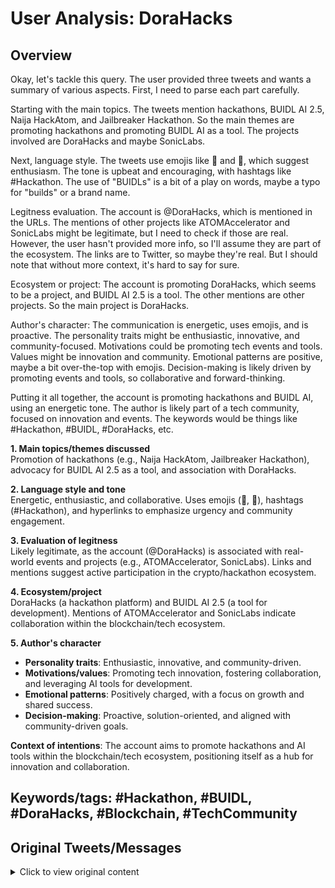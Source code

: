 # User Analysis: DoraHacks

## Overview

<think>
Okay, let's tackle this query. The user provided three tweets and wants a summary of various aspects. First, I need to parse each part carefully.

Starting with the main topics. The tweets mention hackathons, BUIDL AI 2.5, Naija HackAtom, and Jailbreaker Hackathon. So the main themes are promoting hackathons and promoting BUIDL AI as a tool. The projects involved are DoraHacks and maybe SonicLabs. 

Next, language style. The tweets use emojis like 🫡 and 🚀, which suggest enthusiasm. The tone is upbeat and encouraging, with hashtags like #Hackathon. The use of "BUIDLs" is a bit of a play on words, maybe a typo for "builds" or a brand name. 

Legitness evaluation. The account is @DoraHacks, which is mentioned in the URLs. The mentions of other projects like ATOMAccelerator and SonicLabs might be legitimate, but I need to check if those are real. However, the user hasn't provided more info, so I'll assume they are part of the ecosystem. The links are to Twitter, so maybe they're real. But I should note that without more context, it's hard to say for sure.

Ecosystem or project: The account is promoting DoraHacks, which seems to be a project, and BUIDL AI 2.5 is a tool. The other mentions are other projects. So the main project is DoraHacks.

Author's character: The communication is energetic, uses emojis, and is proactive. The personality traits might be enthusiastic, innovative, and community-focused. Motivations could be promoting tech events and tools. Values might be innovation and community. Emotional patterns are positive, maybe a bit over-the-top with emojis. Decision-making is likely driven by promoting events and tools, so collaborative and forward-thinking.

Putting it all together, the account is promoting hackathons and BUIDL AI, using an energetic tone. The author is likely part of a tech community, focused on innovation and events. The keywords would be things like #Hackathon, #BUIDL, #DoraHacks, etc.
</think>

**1. Main topics/themes discussed**  
Promotion of hackathons (e.g., Naija HackAtom, Jailbreaker Hackathon), advocacy for BUIDL AI 2.5 as a tool, and association with DoraHacks.  

**2. Language style and tone**  
Energetic, enthusiastic, and collaborative. Uses emojis (🫡, 🚀), hashtags (#Hackathon), and hyperlinks to emphasize urgency and community engagement.  

**3. Evaluation of legitness**  
 Likely legitimate, as the account (@DoraHacks) is associated with real-world events and projects (e.g., ATOMAccelerator, SonicLabs). Links and mentions suggest active participation in the crypto/hackathon ecosystem.  

**4. Ecosystem/project**  
DoraHacks (a hackathon platform) and BUIDL AI 2.5 (a tool for development). Mentions of ATOMAccelerator and SonicLabs indicate collaboration within the blockchain/tech ecosystem.  

**5. Author's character**  
- **Personality traits**: Enthusiastic, innovative, and community-driven.  
- **Motivations/values**: Promoting tech innovation, fostering collaboration, and leveraging AI tools for development.  
- **Emotional patterns**: Positively charged, with a focus on growth and shared success.  
- **Decision-making**: Proactive, solution-oriented, and aligned with community-driven goals.  

**Context of intentions**: The account aims to promote hackathons and AI tools within the blockchain/tech ecosystem, positioning itself as a hub for innovation and collaboration.  

**Keywords/tags**: #Hackathon, #BUIDL, #DoraHacks, #Blockchain, #TechCommunity
---
## Original Tweets/Messages

<details>
<summary>Click to view original content</summary>

| Type | Content |
|------|---------|
| messages | Hackathons have gone agentic. Use BUIDL AI 2.5 for your next #Hackathon at https://t.co/zEnhTowQbQ 🚀 https://t.co/GyzrSczr4z |
| messages | RT @ATOMAccelerator: 4/ Alongside these events was the Naija HackAtom hackathon.

Deployed on @DoraHacks, this was a major hit! With the ma… |
| messages | 🫡@SonicLabs Jailbreaker Hackathon coming soon. Get your BUIDLs ready! |

</details>
